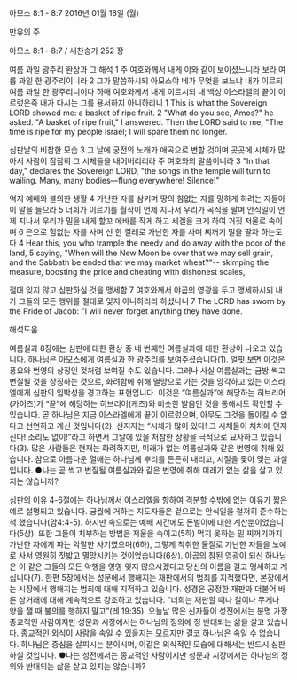 아모스 8:1 - 8:7 
2016년 01월 18일 (월)

만유의 주



아모스 8:1 - 8:7 / 새찬송가 252 장


여름 과일 광주리 환상과 그 해석
1 주 여호와께서 내게 이와 같이 보이셨느니라 보라 여름 과일 한 광주리이니라 2 그가 말씀하시되 아모스야 네가 무엇을 보느냐 내가 이르되 여름 과일 한 광주리니이다 하매 여호와께서 내게 이르시되 내 백성 이스라엘의 끝이 이르렀은즉 내가 다시는 그를 용서하지 아니하리니
1 This is what the Sovereign LORD showed me: a basket of ripe fruit. 2 "What do you see, Amos?" he asked. "A basket of ripe fruit," I answered. Then the LORD said to me, "The time is ripe for my people Israel; I will spare them no longer. 

심판날의 비참한 모습
3 그 날에 궁전의 노래가 애곡으로 변할 것이며 곳곳에 시체가 많아서 사람이 잠잠히 그 시체들을 내어버리리라 주 여호와의 말씀이니라
3 "In that day," declares the Sovereign LORD, "the songs in the temple will turn to wailing. Many, many bodies—flung everywhere! Silence!" 

억지 예배와 불의한 생활
4 가난한 자를 삼키며 땅의 힘없는 자를 망하게 하려는 자들아 이 말을 들으라 5 너희가 이르기를 월삭이 언제 지나서 우리가 곡식을 팔며 안식일이 언제 지나서 우리가 밀을 내게 할꼬 에바를 작게 하고 세겔을 크게 하여 거짓 저울로 속이며 6 은으로 힘없는 자를 사며 신 한 켤레로 가난한 자를 사며 찌꺼기 밀을 팔자 하는도다
4 Hear this, you who trample the needy and do away with the poor of the land, 5 saying, "When will the New Moon be over that we may sell grain, and the Sabbath be ended that we may market wheat?"-- skimping the measure, boosting the price and cheating with dishonest scales, 

절대 잊지 않고 심판하실 것을 맹세함
7 여호와께서 야곱의 영광을 두고 맹세하시되 내가 그들의 모든 행위를 절대로 잊지 아니하리라 하셨나니
7 The LORD has sworn by the Pride of Jacob: "I will never forget anything they have done.

해석도움





여름실과 
8장에는 심판에 대한 환상 중 네 번째인 여름실과에 대한 환상이 나오고 있습니다. 
하나님은 아모스에게 여름실과 한 광주리를 보여주셨습니다(1). 얼핏 보면 이것은 풍요와 번영의 상징인 것처럼 보여질 수도 있습니다. 그러나 사실 여름실과는 금방 썩고 변질될 것을 상징하는 것으로, 화려함에 취해 멸망으로 가는 것을 망각하고 있는 이스라엘에게 심판의 임박성을 경고하는 표현입니다. 이것은 “여름실과”에 해당하는 히브리어(카이츠)가 “끝”에 해당하는 히브리어(케츠)와 비슷한 발음인 것을 통해서도 확인할 수 있습니다. 곧 하나님은 지금 이스라엘에게 끝이 이르렀으며, 아무도 그것을 돌이킬 수 없다고 선언하고 계신 것입니다(2). 선지자는 “시체가 많이 있다! 그 시체들이 처처에 던져진다! 소리도 없이!”라고 하면서 그날에 있을 처참한 상황을 극적으로 묘사하고 있습니다(3). 
많은 사람들은 현재는 화려하지만, 미래가 없는 여름실과와 같은 번영에 취해 있습니다. 참으로 아름다운 열매는 하나님께 뿌리를 든든히 내리고, 시절을 좇아 맺는 과실입니다.
●나는 곧 썩고 변질될 여름실과와 같은 번영에 취해 미래가 없는 삶을 살고 있지는 않습니까? 

심판의 이유 
4-6절에는 하나님께서 이스라엘을 향하여 격분할 수밖에 없는 이유가 짧은 예로 설명되고 있습니다. 궁궐에 거하는 지도자들은 겉으로는 안식일을 철저히 준수하는척 했습니다(암4:4-5). 하지만 속으로는 예배 시간에도 돈벌이에 대한 계산뿐이었습니다(5상). 또한 그들이 치부하는 방법은 저울을 속이고(5하) 먹지 못하는 밀 찌꺼기까지 가난한 자에게 파는 악랄한 사기였으며(6하), 그렇게 착취한 물질로 가난한 자들을 노예로 사서 영원히 짓밟고 멸망시키는 것이었습니다(6상). 야곱의 참된 영광이 되신 하나님은 이 같은 그들의 모든 악행을 영영 잊지 않으시겠다고 당신의 이름을 걸고 맹세하고 계십니다(7).  한편 5장에서는 성문에서 행해지는 재판에서의 범죄를 지적했다면, 본장에서는 시장에서 행해지는 범죄에 대해 지적하고 있습니다. 성경은 공정한 재판과 더불어 바른 상거래에 대해 계속적으로 강조하고 있습니다. “너희는 재판할 때나 길이나 무게나 양을 잴 때 불의를 행하지 말고”(레 19:35). 오늘날 많은 신자들이 성전에서는 분명 가장 종교적인 사람이지만 성문과 시장에서는 하나님의 정의에 정 반대되는 삶을 살고 있습니다. 종교적인 외식이 사람을 속일 수 있을지는 모르지만 결코 하나님은 속일 수 없습니다. 하나님은  중심을 살피시는 분이시며, 이같은 외식적인 모습에 대해서는 반드시 심판하실 것입니다.
●나는 성전에서는 종교적인 사람이지만 성문과 시장에서는 하나님의 정의와 반대되는 삶을 살고 있지는 않습니까?